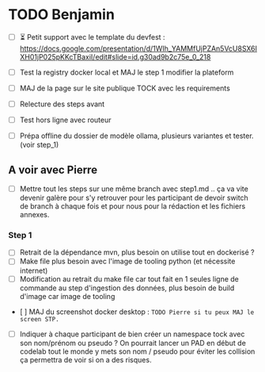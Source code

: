 # TODO Benjamin

* [ ] ⏳️ Petit support avec le template du devfest : https://docs.google.com/presentation/d/1WIh_YAMMfUjPZAn5VcU8SX6IXH01jP025pKKcTBaxiI/edit#slide=id.g30ad9b2c75e_0_218
* [ ] Test la registry docker local et MAJ le step 1 modifier la plateform
* [ ] MAJ de la page sur le site publique TOCK avec les requirements
* [ ] Relecture des steps avant
* [ ] Test hors ligne avec routeur
* [ ] Prépa offline du dossier de modèle ollama, plusieurs variantes et tester. (voir step_1)


## A voir avec Pierre

* [ ] Mettre tout les steps sur une même branch avec step1.md .. ça va vite devenir galère pour s'y retrouver pour les participant de devoir switch de branch à chaque fois et pour nous pour la rédaction et les fichiers annexes.

### Step 1
* [ ] Retrait de la dépendance mvn, plus besoin on utilise tout en dockerisé ?
* [ ] Make file plus besoin avec l'image de tooling python (et nécessite internet)
* [ ] Modification au retrait du make file car tout fait en 1 seules ligne de commande au step d'ingestion des données, plus besoin de build d'image car image de tooling
* [ ] MAJ du screenshot docker desktop : `TODO Pierre si tu peux MAJ le screen STP.`
* [ ] Indiquer à chaque participant de bien créer un namespace tock avec son nom/prénom ou pseudo ? On pourrait lancer un PAD en début de codelab tout le monde y mets son nom / pseudo pour éviter les collision ça permettra de voir si on a des risques.


